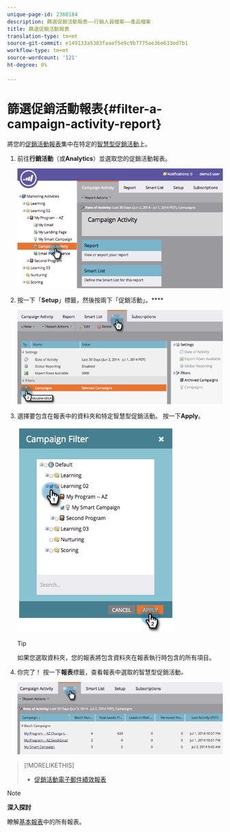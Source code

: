 ```yaml
---
unique-page-id: 2360184
description: 篩選促銷活動報表——行銷人員檔案——產品檔案
title: 篩選促銷活動報表
translation-type: tm+mt
source-git-commit: e149133a5383faaef5e9c9b7775ae36e633ed7b1
workflow-type: tm+mt
source-wordcount: '121'
ht-degree: 0%

---
```



# 篩選促銷活動報表{#filter-a-campaign-activity-report}

將您的[促銷活動報表](../../../../product-docs/reporting/basic-reporting/report-types/campaign-activity-report.md)集中在特定的[智慧型促銷活動](http://docs.marketo.com/display/docs/smart+campaigns)上。

1. 前往&#x200B;**行銷活動**（或&#x200B;**Analytics**）並選取您的促銷活動報表。

   ![](assets/image2014-9-16-16-3a13-3a56.png)

1. 按一下「**Setup**」標籤，然後按兩下「促銷活動」。****

   ![](assets/image2014-9-16-16-3a14-3a1.png)

1. 選擇要包含在報表中的資料夾和特定智慧型促銷活動。 按一下&#x200B;**Apply**。

   ![](assets/image2014-9-16-16-3a14-3a11.png)

   >[!TIP]
   >
   >如果您選取資料夾，您的報表將包含資料夾在報表執行時包含的所有項目。

1. 你完了！ 按一下&#x200B;**報表**&#x200B;標籤，查看報表中選取的智慧型促銷活動&#x200B;*。*

   ![](assets/image2014-9-16-16-3a14-3a32.png)

>[!MORELIKETHIS]
>
>* [促銷活動電子郵件績效報表](../../../../product-docs/reporting/basic-reporting/report-types/campaign-email-performance-report.md)

>



>[!NOTE]
>
>**深入探討**
>
>瞭解[基本報表](http://docs.marketo.com/display/docs/basic+reporting)中的所有報表。

